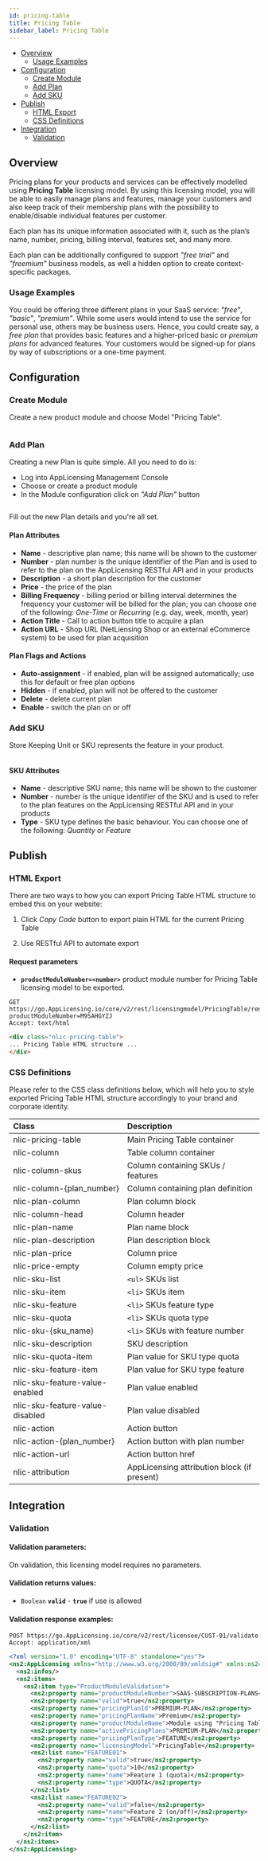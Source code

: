 ```yaml
---
id: pricing-table
title: Pricing Table
sidebar_label: Pricing Table
---
```



-   [Overview](#overview)
    -   [Usage Examples](#usage-examples)
-   [Configuration](#configuration)
    -   [Create Module](#create-module)
    -   [Add Plan](#add-plan)
    -   [Add SKU](#add-sku)
-   [Publish](#publish)
    -   [HTML Export](#html-export)
    -   [CSS Definitions](#css-definitions)
-   [Integration](#integration)
    -   [Validation](#validation)

## Overview

Pricing plans for your products and services can be effectively modelled using **Pricing Table** licensing model. By using this licensing model, you will be able to easily manage plans and features, manage your customers and also keep track of their membership plans with the possibility to enable/disable individual features per customer.

Each plan has its unique information associated with it, such as the plan’s name, number, pricing, billing interval, features set, and many more.

Each plan can be additionally configured to support *"free trial"* and *"freemium"* business models, as well a hidden option to create context-specific packages.

### Usage Examples

You could be offering three different plans in your SaaS service: *"free"*, *"basic"*, *"premium"*. While some users would intend to use the service for personal use, others may be business users. Hence, you could create say, a *free plan* that provides basic features and a higher-priced basic or *premium plans* for advanced features.
Your customers would be signed-up for plans by way of subscriptions or a one-time payment.

## Configuration

### Create Module

Create a new product module and choose Model "Pricing Table".

<a href="" class="imagelink" data-lightbox="pricing-table" data-title="Create Pricing Table" data-alt="Create Pricing Table">
  <img src="" />
</a>

### Add Plan

Creating a new Plan is quite simple. All you need to do is:

- Log into AppLicensing Management Console
- Choose or create a product module
- In the Module configuration click on *"Add Plan"* button

<a href="" class="imagelink" data-lightbox="pricing-table" data-title="Pricing Table: Add Plan" data-alt="Pricing Table: Add Plan">
  <img src="" />
</a>

Fill out the new Plan details and you're all set.

#### Plan Attributes

- **Name** - descriptive plan name; this name will be shown to the customer
- **Number** - plan number is the unique identifier of the Plan and is used to refer to the plan on the AppLicensing RESTful API and in your products
- **Description** - a short plan description for the customer
- **Price** - the price of the plan
- **Billing Frequency** - billing period or billing interval determines the frequency your customer will be billed for the plan; you can choose one of the following: *One-Time* or *Recurring* (e.g. day, week, month, year)
- **Action Title** - Call to action button title to acquire a plan
- **Action URL** - Shop URL (NetLiensing Shop or an external eCommerce system) to be used for plan acquisition

#### Plan Flags and Actions

- **Auto-assignment** - if enabled, plan will be assigned automatically; use this for default or free plan options
- **Hidden** - if enabled, plan will not be offered to the customer
- **Delete** - delete current plan
- **Enable** - switch the plan on or off

### Add SKU

Store Keeping Unit or SKU represents the feature in your product.

<a href="" class="imagelink" data-lightbox="pricing-table" data-title="Pricing Table: Add SKU" data-alt="Pricing Table: Add SKU">
  <img src="" />
</a>

#### SKU Attributes

- **Name** - descriptive SKU name; this name will be shown to the customer
- **Number** - number is the unique identifier of the SKU and is used to refer to the plan features on the AppLicensing RESTful API and in your products
- **Type** - SKU type defines the basic behaviour. You can choose one of the following: *Quantity* or *Feature*

## Publish

### HTML Export

There are two ways to how you can export Pricing Table HTML structure to embed this on your website:

1) Click *Copy Code* button to export plain HTML for the current Pricing Table

2) Use RESTful API to automate export

#### Request parameters

-   **`productModuleNumber=<number>`** product module number for Pricing Table licensing model to be exported.

```http
GET https://go.AppLicensing.io/core/v2/rest/licensingmodel/PricingTable/render?productModuleNumber=M9SAHGYZJ
Accept: text/html
```

```html
<div class="nlic-pricing-table">
... Pricing Table HTML structure ...
</div>
```


### CSS Definitions

Please refer to the CSS class definitions below, which will help you to style exported Pricing Table HTML structure accordingly to your brand and corporate identity.

| Class | Description |
|:-------|:-----------|
| nlic-pricing-table | Main Pricing Table container |
| nlic-column | Table column container |
| nlic-column-skus | Column containing SKUs / features |
| nlic-column-{plan_number} | Column containing plan definition |
| nlic-plan-column | Plan column block |
| nlic-column-head | Column header |
| nlic-plan-name | Plan name block |
| nlic-plan-description | Plan description block |
| nlic-plan-price | Column price |
| nlic-price-empty | Column empty price |
| nlic-sku-list | `<ul>` SKUs list |
| nlic-sku-item | `<li>` SKUs item |
| nlic-sku-feature | `<li>` SKUs feature type |
| nlic-sku-quota | `<li>` SKUs quota type |
| nlic-sku-{sku_name} | `<li>` SKUs with feature number |
| nlic-sku-description | SKU description |
| nlic-sku-quota-item | Plan value for SKU type quota |
| nlic-sku-feature-item | Plan value for SKU type feature |
| nlic-sku-feature-value-enabled | Plan value enabled |
| nlic-sku-feature-value-disabled | Plan value disabled |
| nlic-action | Action button |
| nlic-action-{plan_number} | Action button with plan number |
| nlic-action-url | Action button href |
| nlic-attribution | AppLicensing attribution block (if present) |

## Integration

### Validation

#### Validation parameters:

On validation, this licensing model requires no parameters.

#### Validation returns values:

-   `Boolean` **`valid`** - **`true`** if use is allowed

#### Validation response examples:


```http
POST https://go.AppLicensing.io/core/v2/rest/licensee/CUST-01/validate
Accept: application/xml
```

```xml
<?xml version="1.0" encoding="UTF-8" standalone="yes"?>
<ns2:AppLicensing xmlns="http://www.w3.org/2000/09/xmldsig#" xmlns:ns2="http://AppLicensing.Appconda.com/schema/context" ttl="2020-05-06T07:01:06.970Z">
  <ns2:infos/>
  <ns2:items>
    <ns2:item type="ProductModuleValidation">
      <ns2:property name="productModuleNumber">SAAS-SUBSCRIPTION-PLANS</ns2:property>
      <ns2:property name="valid">true</ns2:property>
      <ns2:property name="pricingPlanId">PREMIUM-PLAN</ns2:property>
      <ns2:property name="pricingPlanName">Premium</ns2:property>
      <ns2:property name="productModuleName">Module using "Pricing Table" licensing model</ns2:property>
      <ns2:property name="activePricingPlans">PREMIUM-PLAN</ns2:property>
      <ns2:property name="pricingPlanType">FEATURE</ns2:property>
      <ns2:property name="licensingModel">PricingTable</ns2:property>
      <ns2:list name="FEATURE01">
        <ns2:property name="valid">true</ns2:property>
        <ns2:property name="quota">10</ns2:property>
        <ns2:property name="name">Feature 1 (quota)</ns2:property>
        <ns2:property name="type">QUOTA</ns2:property>
      </ns2:list>
      <ns2:list name="FEATURE02">
        <ns2:property name="valid">false</ns2:property>
        <ns2:property name="name">Feature 2 (on/off)</ns2:property>
        <ns2:property name="type">FEATURE</ns2:property>
      </ns2:list>
    </ns2:item>
  </ns2:items>
</ns2:AppLicensing>
```